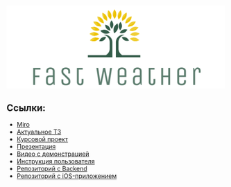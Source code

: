 <p align="center">
  <img src="Resources/logo.png">
</p>

## Ссылки:

- [Miro](https://miro.com/app/board/o9J_lNhQiZo=/)
- [Актуальное ТЗ](Docs/spec.pdf)
- [Курсовой проект](Docs/КурсовойПроект.pdf)
- [Презентация](Docs/presentation.pdf)
- [Видео с демонстрацией](https://drive.google.com/file/d/1Q6njsNXA8bVRsIR7dkyvIfzwWrElCsR0/view?usp=sharing)
- [Инструкция пользователя](Docs/instruction.pdf)
- [Репозиторий с Backend](https://github.com/Shrike36/WeatherHubBack)
- [Репозиторий с iOS-приложением](https://github.com/Shrike36/WeatherHubFront)

